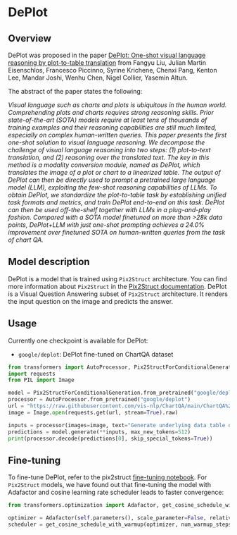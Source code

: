 <!--Copyright 2021 The HuggingFace Team. All rights reserved.

Licensed under the Apache License, Version 2.0 (the "License"); you may not use this file except in compliance with
the License. You may obtain a copy of the License at

http://www.apache.org/licenses/LICENSE-2.0

Unless required by applicable law or agreed to in writing, software distributed under the License is distributed on
an "AS IS" BASIS, WITHOUT WARRANTIES OR CONDITIONS OF ANY KIND, either express or implied. See the License for the
specific language governing permissions and limitations under the License.

⚠️ Note that this file is in Markdown but contain specific syntax for our doc-builder (similar to MDX) that may not be
rendered properly in your Markdown viewer.

-->

# DePlot

## Overview 

DePlot was proposed in the paper [DePlot: One-shot visual language reasoning by plot-to-table translation](https://arxiv.org/abs/2212.10505) from Fangyu Liu, Julian Martin Eisenschlos, Francesco Piccinno, Syrine Krichene, Chenxi Pang, Kenton Lee, Mandar Joshi, Wenhu Chen, Nigel Collier, Yasemin Altun.

The abstract of the paper states the following:

*Visual language such as charts and plots is ubiquitous in the human world. Comprehending plots and charts requires strong reasoning skills. Prior state-of-the-art (SOTA) models require at least tens of thousands of training examples and their reasoning capabilities are still much limited, especially on complex human-written queries. This paper presents the first one-shot solution to visual language reasoning. We decompose the challenge of visual language reasoning into two steps: (1) plot-to-text translation, and (2) reasoning over the translated text. The key in this method is a modality conversion module, named as DePlot, which translates the image of a plot or chart to a linearized table. The output of DePlot can then be directly used to prompt a pretrained large language model (LLM), exploiting the few-shot reasoning capabilities of LLMs. To obtain DePlot, we standardize the plot-to-table task by establishing unified task formats and metrics, and train DePlot end-to-end on this task. DePlot can then be used off-the-shelf together with LLMs in a plug-and-play fashion. Compared with a SOTA model finetuned on more than >28k data points, DePlot+LLM with just one-shot prompting achieves a 24.0% improvement over finetuned SOTA on human-written queries from the task of chart QA.*

## Model description

DePlot is a model that is trained using `Pix2Struct` architecture. You can find more information about `Pix2Struct` in the [Pix2Struct documentation](https://huggingface.co/docs/transformers/main/en/model_doc/pix2struct).
DePlot is a Visual Question Answering subset of `Pix2Struct` architecture. It renders the input question on the image and predicts the answer.

## Usage

Currently one checkpoint is available for DePlot:

- `google/deplot`: DePlot fine-tuned on ChartQA dataset 


```python
from transformers import AutoProcessor, Pix2StructForConditionalGeneration
import requests
from PIL import Image

model = Pix2StructForConditionalGeneration.from_pretrained("google/deplot")
processor = AutoProcessor.from_pretrained("google/deplot")
url = "https://raw.githubusercontent.com/vis-nlp/ChartQA/main/ChartQA%20Dataset/val/png/5090.png"
image = Image.open(requests.get(url, stream=True).raw)

inputs = processor(images=image, text="Generate underlying data table of the figure below:", return_tensors="pt")
predictions = model.generate(**inputs, max_new_tokens=512)
print(processor.decode(predictions[0], skip_special_tokens=True))
```

## Fine-tuning

To fine-tune DePlot, refer to the pix2struct [fine-tuning notebook](https://github.com/huggingface/notebooks/blob/main/examples/image_captioning_pix2struct.ipynb). For `Pix2Struct` models, we have found out that fine-tuning the model with Adafactor and cosine learning rate scheduler leads to faster convergence:
```python
from transformers.optimization import Adafactor, get_cosine_schedule_with_warmup

optimizer = Adafactor(self.parameters(), scale_parameter=False, relative_step=False, lr=0.01, weight_decay=1e-05)
scheduler = get_cosine_schedule_with_warmup(optimizer, num_warmup_steps=1000, num_training_steps=40000)
```